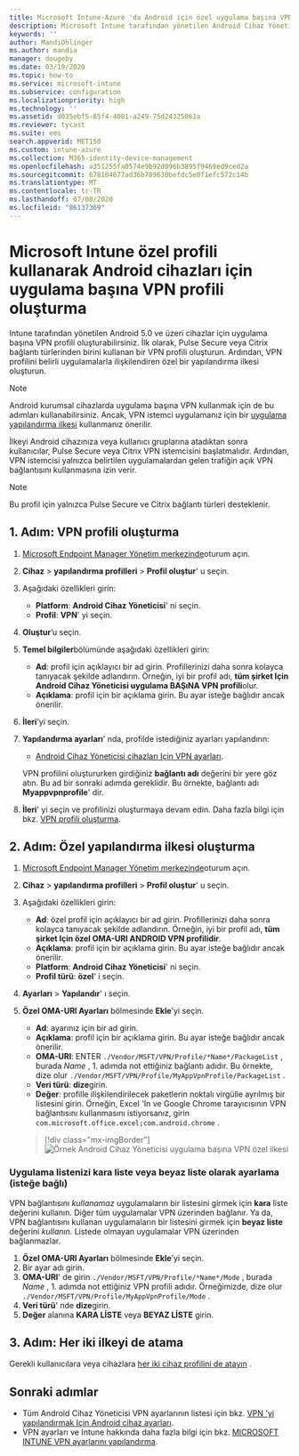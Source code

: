 ```yaml
---
title: Microsoft Intune-Azure 'da Android için özel uygulama başına VPN profili | Microsoft Docs
description: Microsoft Intune tarafından yönetilen Android Cihaz Yöneticisi cihazları için uygulama başına VPN profili oluşturmayı öğrenin.
keywords: ''
author: MandiOhlinger
ms.author: mandia
manager: dougeby
ms.date: 03/19/2020
ms.topic: how-to
ms.service: microsoft-intune
ms.subservice: configuration
ms.localizationpriority: high
ms.technology: ''
ms.assetid: d035ebf5-85f4-4001-a249-75d24325061a
ms.reviewer: tycast
ms.suite: ems
search.appverid: MET150
ms.custom: intune-azure
ms.collection: M365-identity-device-management
ms.openlocfilehash: a351255fa0574e9b92d096b3895f9469ed9ced2a
ms.sourcegitcommit: 678104677ad36b789630befdc5e0f1efc572c14b
ms.translationtype: MT
ms.contentlocale: tr-TR
ms.lasthandoff: 07/08/2020
ms.locfileid: "86137369"
---
```

# <a name="use-a-microsoft-intune-custom-profile-to-create-a-per-app-vpn-profile-for-android-devices"></a>Microsoft Intune özel profili kullanarak Android cihazları için uygulama başına VPN profili oluşturma

Intune tarafından yönetilen Android 5.0 ve üzeri cihazlar için uygulama başına VPN profili oluşturabilirsiniz. İlk olarak, Pulse Secure veya Citrix bağlantı türlerinden birini kullanan bir VPN profili oluşturun. Ardından, VPN profilini belirli uygulamalarla ilişkilendiren özel bir yapılandırma ilkesi oluşturun.

> [!NOTE]
> Android kurumsal cihazlarda uygulama başına VPN kullanmak için de bu adımları kullanabilirsiniz. Ancak, VPN istemci uygulamanız için bir [uygulama yapılandırma ilkesi](../apps/app-configuration-vpn-ae.md) kullanmanız önerilir.

İlkeyi Android cihazınıza veya kullanıcı gruplarına atadıktan sonra kullanıcılar, Pulse Secure veya Citrix VPN istemcisini başlatmalıdır. Ardından, VPN istemcisi yalnızca belirtilen uygulamalardan gelen trafiğin açık VPN bağlantısını kullanmasına izin verir.

> [!NOTE]
>
> Bu profil için yalnızca Pulse Secure ve Citrix bağlantı türleri desteklenir.

## <a name="step-1-create-a-vpn-profile"></a>1. Adım: VPN profili oluşturma

1. [Microsoft Endpoint Manager Yönetim merkezinde](https://go.microsoft.com/fwlink/?linkid=2109431)oturum açın.
2. **Cihaz**  >  **yapılandırma profilleri**  >  **Profil oluştur**' u seçin.
3. Aşağıdaki özellikleri girin:

    - **Platform**: **Android Cihaz Yöneticisi**' ni seçin.
    - **Profil**: **VPN**' yi seçin.

4. **Oluştur**’u seçin.
5. **Temel bilgiler**bölümünde aşağıdaki özellikleri girin:

    - **Ad**: profil için açıklayıcı bir ad girin. Profillerinizi daha sonra kolayca tanıyacak şekilde adlandırın. Örneğin, iyi bir profil adı, **tüm şirket Için Android Cihaz Yöneticisi uygulama BAŞıNA VPN profili**olur.
    - **Açıklama**: profil için bir açıklama girin. Bu ayar isteğe bağlıdır ancak önerilir.

6. **İleri**’yi seçin.
7. **Yapılandırma ayarları**' nda, profilde istediğiniz ayarları yapılandırın:

    - [Android Cihaz Yöneticisi cihazları Için VPN ayarları](vpn-settings-android.md).

    VPN profilini oluştururken girdiğiniz **bağlantı adı** değerini bir yere göz atın. Bu ad bir sonraki adımda gereklidir. Bu örnekte, bağlantı adı **Myappvpnprofile**' dir.

8. **İleri**' yi seçin ve profilinizi oluşturmaya devam edin. Daha fazla bilgi için bkz. [VPN profili oluşturma](vpn-settings-configure.md#create-the-profile).

## <a name="step-2-create-a-custom-configuration-policy"></a>2. Adım: Özel yapılandırma ilkesi oluşturma

1. [Microsoft Endpoint Manager Yönetim merkezinde](https://go.microsoft.com/fwlink/?linkid=2109431)oturum açın.
2. **Cihaz**  >  **yapılandırma profilleri**  >  **Profil oluştur**' u seçin.
3. Aşağıdaki özellikleri girin:

    - **Ad**: özel profil için açıklayıcı bir ad girin. Profillerinizi daha sonra kolayca tanıyacak şekilde adlandırın. Örneğin, iyi bir profil adı, **tüm şirket Için özel OMA-URI ANDROID VPN profilidir**.
    - **Açıklama**: profil için bir açıklama girin. Bu ayar isteğe bağlıdır ancak önerilir.
    - **Platform**: **Android Cihaz Yöneticisi**' ni seçin.
    - **Profil türü**: **özel**' i seçin.

4. **Ayarları**  >  **Yapılandır**' ı seçin.
5. **Özel OMA-URI Ayarları** bölmesinde **Ekle**’yi seçin.
    - **Ad**: ayarınız için bir ad girin.
    - **Açıklama**: profil için bir açıklama girin. Bu ayar isteğe bağlıdır ancak önerilir.
    - **OMA-URI**: ENTER `./Vendor/MSFT/VPN/Profile/*Name*/PackageList` , burada *Name* , 1. adımda not ettiğiniz bağlantı adıdır. Bu örnekte, dize olur `./Vendor/MSFT/VPN/Profile/MyAppVpnProfile/PackageList` .
    - **Veri türü**: **dize**girin.
    - **Değer**: profille ilişkilendirilecek paketlerin noktalı virgülle ayrılmış bir listesini girin. Örneğin, Excel 'In ve Google Chrome tarayıcısının VPN bağlantısını kullanmasını istiyorsanız, girin `com.microsoft.office.excel;com.android.chrome` .

    > [!div class="mx-imgBorder"]
    >![Örnek Android Cihaz Yöneticisi uygulama başına VPN özel ilkesi](./media/android-pulse-secure-per-app-vpn/android_per_app_vpn_oma_uri.png)

### <a name="set-your-app-list-to-blacklist-or-whitelist-optional"></a>Uygulama listenizi kara liste veya beyaz liste olarak ayarlama (isteğe bağlı)

VPN bağlantısını *kullanamaz* uygulamaların bir listesini girmek için **kara** liste değerini kullanın. Diğer tüm uygulamalar VPN üzerinden bağlanır. Ya da, VPN bağlantısını kullanan uygulamaların bir listesini girmek için **beyaz liste** değerini *kullanın.* Listede olmayan uygulamalar VPN üzerinden bağlanmazlar.

1. **Özel OMA-URI Ayarları** bölmesinde **Ekle**’yi seçin.
2. Bir ayar adı girin.
3. **OMA-URI**' de girin `./Vendor/MSFT/VPN/Profile/*Name*/Mode` , burada *Name* , 1. adımda not ettiğiniz VPN profili adıdır. Örneğimizde, dize olur `./Vendor/MSFT/VPN/Profile/MyAppVpnProfile/Mode` .
4. **Veri türü**' nde **dize**girin.
5. **Değer** alanına **KARA LİSTE** veya **BEYAZ LİSTE** girin.

## <a name="step-3-assign-both-policies"></a>3. Adım: Her iki ilkeyi de atama

Gerekli kullanıcılara veya cihazlara [her iki cihaz profilini de atayın](device-profile-assign.md) .

## <a name="next-steps"></a>Sonraki adımlar

- Tüm Android Cihaz Yöneticisi VPN ayarlarının listesi için bkz. [VPN 'yi yapılandırmak Için Android cihaz ayarları](vpn-settings-android.md).
- VPN ayarları ve Intune hakkında daha fazla bilgi için bkz. [MICROSOFT INTUNE VPN ayarlarını yapılandırma](vpn-settings-configure.md).
